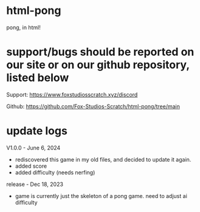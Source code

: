 # html-pong
pong, in html!



# support/bugs should be reported on our site or on our github repository, listed below

Support:  https://www.foxstudiosscratch.xyz/discord

Github:  https://github.com/Fox-Studios-Scratch/html-pong/tree/main


# update logs

V1.0.0 - June 6, 2024
- rediscovered this game in my old files, and decided to update it again.
- added score
- added difficulty (needs nerfing)

release - Dec 18, 2023
- game is currently just the skeleton of a pong game. need to adjust ai difficulty

